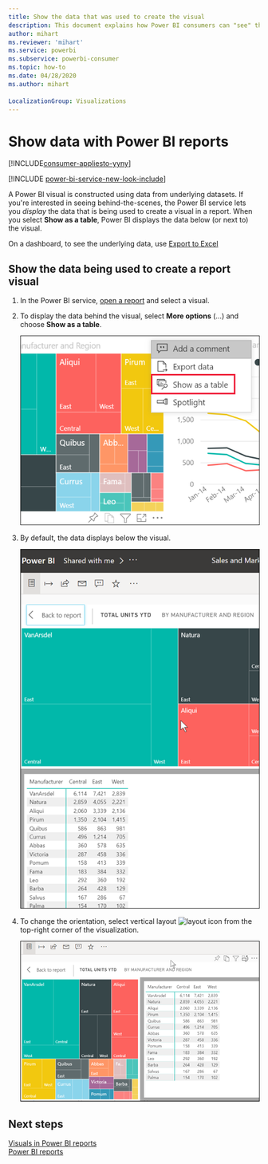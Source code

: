 ```yaml
---
title: Show the data that was used to create the visual
description: This document explains how Power BI consumers can "see" the data used to create a visual.
author: mihart
ms.reviewer: 'mihart'
ms.service: powerbi
ms.subservice: powerbi-consumer
ms.topic: how-to
ms.date: 04/28/2020
ms.author: mihart

LocalizationGroup: Visualizations
---
```

# Show data with Power BI reports

[!INCLUDE[consumer-appliesto-yyny](../includes/consumer-appliesto-yyny.md)]

[!INCLUDE [power-bi-service-new-look-include](../includes/power-bi-service-new-look-include.md)]

A Power BI visual is constructed using data from underlying datasets. If you're interested in seeing behind-the-scenes, the Power BI service lets you *display* the data that is being used to create a visual in a report. When you select **Show as a table**, Power BI displays the data below (or next to) the visual.

On a dashboard, to see the underlying data, use [Export to Excel](end-user-export.md)

## Show the data being used to create a report visual
1. In the Power BI service, [open a report](end-user-report-open.md) and select a visual.  
2. To display the data behind the visual, select **More options** (...) and choose **Show as a table**.
   
   ![select Show as a table from dropdown](./media/end-user-show-data/power-bi-show-data-vertical.png)
3. By default, the data displays below the visual.
   
   ![visual and data vertical display](./media/end-user-show-data/power-bi-show-data-table.png)

4. To change the orientation, select vertical layout ![layout icon](media/end-user-show-data/power-bi-vertical-icon-new.png) from the top-right corner of the visualization.
   
   ![visual and data horizontal display](./media/end-user-show-data/power-bi-horizontal.png)

## Next steps
[Visuals in Power BI reports](../visuals/power-bi-report-visualizations.md)    
[Power BI reports](end-user-reports.md)    
